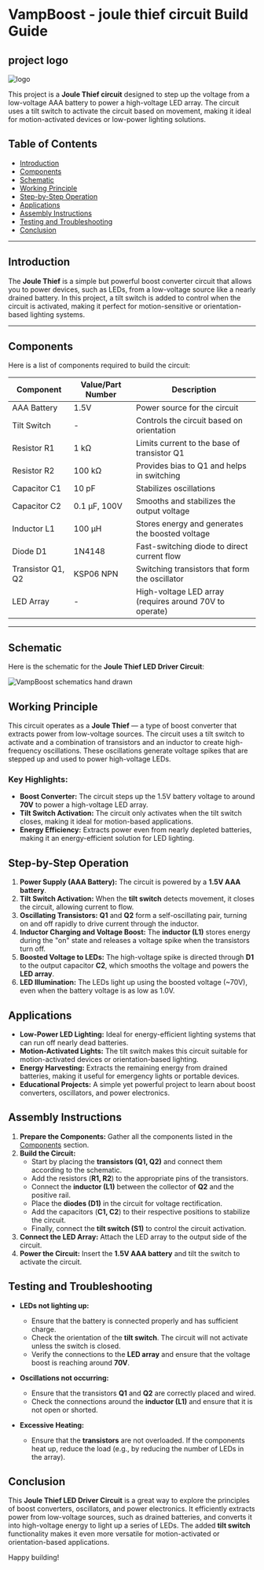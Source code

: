 # VampBoost - joule thief circuit Build Guide
## project logo
![logo](https://github.com/user-attachments/assets/0ce2df57-75c0-4e0e-842e-c3342da03895)

This project is a **Joule Thief circuit** designed to step up the voltage from a low-voltage AAA battery to power a high-voltage LED array. The circuit uses a tilt switch to activate the circuit based on movement, making it ideal for motion-activated devices or low-power lighting solutions.

## **Table of Contents**
- [Introduction](#introduction)
- [Components](#components)
- [Schematic](#schematic)
- [Working Principle](#working-principle)
- [Step-by-Step Operation](#step-by-step-operation)
- [Applications](#applications)
- [Assembly Instructions](#assembly-instructions)
- [Testing and Troubleshooting](#testing-and-troubleshooting)
- [Conclusion](#conclusion)

---

## **Introduction**

The **Joule Thief** is a simple but powerful boost converter circuit that allows you to power devices, such as LEDs, from a low-voltage source like a nearly drained battery. In this project, a tilt switch is added to control when the circuit is activated, making it perfect for motion-sensitive or orientation-based lighting systems.

---

## **Components**

Here is a list of components required to build the circuit:

| Component         | Value/Part Number  | Description                                               |
|-------------------|--------------------|-----------------------------------------------------------|
| AAA Battery       | 1.5V               | Power source for the circuit                              |
| Tilt Switch       | -                  | Controls the circuit based on orientation                 |
| Resistor R1       | 1 kΩ               | Limits current to the base of transistor Q1               |
| Resistor R2       | 100 kΩ             | Provides bias to Q1 and helps in switching                |
| Capacitor C1      | 10 pF              | Stabilizes oscillations                                   |
| Capacitor C2      | 0.1 µF, 100V       | Smooths and stabilizes the output voltage                 |
| Inductor L1       | 100 µH             | Stores energy and generates the boosted voltage           |
| Diode D1          | 1N4148             | Fast-switching diode to direct current flow               |
| Transistor Q1, Q2 | KSP06 NPN          | Switching transistors that form the oscillator            |
| LED Array         | -                  | High-voltage LED array (requires around 70V to operate)   |

---

## **Schematic**

Here is the schematic for the **Joule Thief LED Driver Circuit**:

![VampBoost schematics hand drawn](https://github.com/user-attachments/assets/85853c16-f345-41be-a404-53946a6cb1eb)



## **Working Principle**

This circuit operates as a **Joule Thief** — a type of boost converter that extracts power from low-voltage sources. The circuit uses a tilt switch to activate and a combination of transistors and an inductor to create high-frequency oscillations. These oscillations generate voltage spikes that are stepped up and used to power high-voltage LEDs.

### Key Highlights:
- **Boost Converter:** The circuit steps up the 1.5V battery voltage to around **70V** to power a high-voltage LED array.
- **Tilt Switch Activation:** The circuit only activates when the tilt switch closes, making it ideal for motion-based applications.
- **Energy Efficiency:** Extracts power even from nearly depleted batteries, making it an energy-efficient solution for LED lighting.



## **Step-by-Step Operation**

1. **Power Supply (AAA Battery):** The circuit is powered by a **1.5V AAA battery**.
2. **Tilt Switch Activation:** When the **tilt switch** detects movement, it closes the circuit, allowing current to flow.
3. **Oscillating Transistors:** **Q1** and **Q2** form a self-oscillating pair, turning on and off rapidly to drive current through the inductor.
4. **Inductor Charging and Voltage Boost:** The **inductor (L1)** stores energy during the "on" state and releases a voltage spike when the transistors turn off.
5. **Boosted Voltage to LEDs:** The high-voltage spike is directed through **D1** to the output capacitor **C2**, which smooths the voltage and powers the **LED array**.
6. **LED Illumination:** The LEDs light up using the boosted voltage (~70V), even when the battery voltage is as low as 1.0V.



## **Applications**

- **Low-Power LED Lighting:** Ideal for energy-efficient lighting systems that can run off nearly dead batteries.
- **Motion-Activated Lights:** The tilt switch makes this circuit suitable for motion-activated devices or orientation-based lighting.
- **Energy Harvesting:** Extracts the remaining energy from drained batteries, making it useful for emergency lights or portable devices.
- **Educational Projects:** A simple yet powerful project to learn about boost converters, oscillators, and power electronics.



## **Assembly Instructions**

1. **Prepare the Components:** Gather all the components listed in the [Components](#components) section.
2. **Build the Circuit:**
   - Start by placing the **transistors (Q1, Q2)** and connect them according to the schematic.
   - Add the resistors (**R1, R2**) to the appropriate pins of the transistors.
   - Connect the **inductor (L1)** between the collector of **Q2** and the positive rail.
   - Place the **diodes (D1)** in the circuit for voltage rectification.
   - Add the capacitors (**C1, C2**) to their respective positions to stabilize the circuit.
   - Finally, connect the **tilt switch (S1)** to control the circuit activation.
3. **Connect the LED Array:** Attach the LED array to the output side of the circuit.
4. **Power the Circuit:** Insert the **1.5V AAA battery** and tilt the switch to activate the circuit.



## **Testing and Troubleshooting**

- **LEDs not lighting up:**
  - Ensure that the battery is connected properly and has sufficient charge.
  - Check the orientation of the **tilt switch**. The circuit will not activate unless the switch is closed.
  - Verify the connections to the **LED array** and ensure that the voltage boost is reaching around **70V**.
  
- **Oscillations not occurring:**
  - Ensure that the transistors **Q1** and **Q2** are correctly placed and wired.
  - Check the connections around the **inductor (L1)** and ensure that it is not open or shorted.

- **Excessive Heating:**
  - Ensure that the **transistors** are not overloaded. If the components heat up, reduce the load (e.g., by reducing the number of LEDs in the array).


## **Conclusion**

This **Joule Thief LED Driver Circuit** is a great way to explore the principles of boost converters, oscillators, and power electronics. It efficiently extracts power from low-voltage sources, such as drained batteries, and converts it into high-voltage energy to light up a series of LEDs. The added **tilt switch** functionality makes it even more versatile for motion-activated or orientation-based applications.

Happy building!
